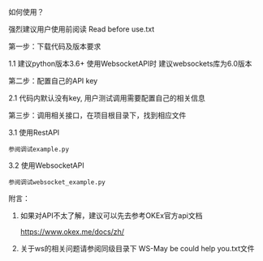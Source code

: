 如何使用？

强烈建议用户使用前阅读 Read before use.txt

第一步：下载代码及版本要求

1.1 建议python版本3.6+  使用WebsocketAPI时 建议websockets库为6.0版本

第二步：配置自己的API key

2.1 代码内默认没有key, 用户测试调用需要配置自己的相关信息

第三步：调用相关接口，在项目根目录下，找到相应文件

3.1 使用RestAPI
    
    参阅调试example.py
    
3.2 使用WebsocketAPI

    参阅调试websocket_example.py
    
附言：
1. 如果对API不太了解，建议可以先去参考OKEx官方api文档

    https://www.okex.me/docs/zh/

2. 关于ws的相关问题请参阅同级目录下 WS-May be could help you.txt文件
